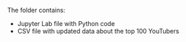 The folder contains:

- Jupyter Lab file with Python code
- CSV file with updated data about the top 100 YouTubers

